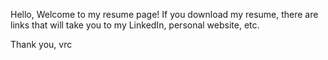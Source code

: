 Hello,
Welcome to my resume page! If you download my resume, there are links that will take you to my LinkedIn, personal website, etc.

Thank you,
vrc
